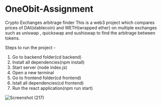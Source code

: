 # OneObit-Assignment
Crypto Exchanges arbitrage finder
This is a web3 project which compares prices of DAI(stablecoin) and WETH(wrapped ether) on multiple exchanges such as uniswap 
, quickswap and sushiswap to find the arbitrage between tokens.

Steps to run the project - 
1. Go to backend folder(cd backend)
2. Install all dependencies(npm install)
3. Start server (node index.js)
4. Open a new terminal
5. Go to frontend folder(cd frontend)
6. Istall all dependencies(cd frontend)
7. Run the react application(npm run start)

![Screenshot (217)](https://user-images.githubusercontent.com/62275197/202384727-7cbae68f-edc3-4540-a126-0f8695d8d25b.png)
